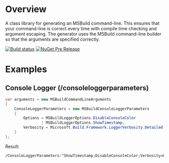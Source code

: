 # Overview
A class library for generating an MSBuild command-line.  This ensures that your command-line is correct every time with compile time checking and argument escaping.  The generator uses the MSBuild command-line builder so that the arguments are specified correctly.

[![Build status](https://ci.appveyor.com/api/projects/status/eymw1k79uc06k807?svg=true)](https://ci.appveyor.com/project/CBT/msbuildargs)
 [![NuGet Pre Release](https://img.shields.io/nuget/vpre/Microsoft.Build.CommandLine.Arguments.svg)](https://www.nuget.org/packages/Microsoft.Build.CommandLine.Arguments/)
# Examples

## Console Logger (/consoleloggerparameters)

``` C#
var arguments = new MSBuildCommandLineArguments
{
    ConsoleLoggerParameters = new MSBuildConsoleLoggerParameters
    {
        Options = MSBuildLoggerOptions.DisableConsoleColor
                | MSBuildLoggerOptions.ShowTimestamp,
        Verbosity = Microsoft.Build.Framework.LoggerVerbosity.Detailed
    }
};
```

Result:
```
/ConsoleLoggerParameters:"ShowTimestamp;DisableConsoleColor;Verbosity=Detailed"
```

